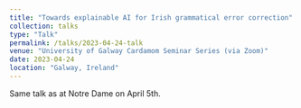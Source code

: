 ```yaml
---
title: "Towards explainable AI for Irish grammatical error correction"
collection: talks
type: "Talk"
permalink: /talks/2023-04-24-talk
venue: "University of Galway Cardamom Seminar Series (via Zoom)"
date: 2023-04-24
location: "Galway, Ireland"
---
```


Same talk as at Notre Dame on April 5th.
